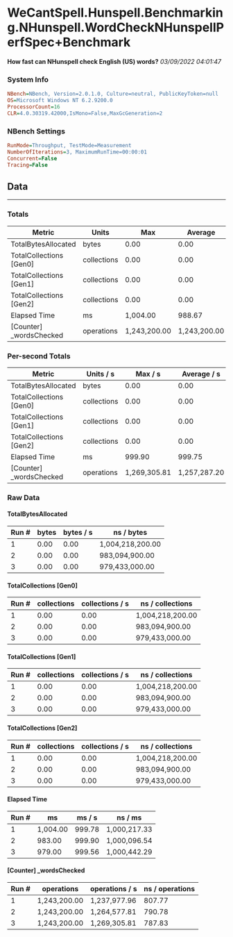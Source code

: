 ﻿# WeCantSpell.Hunspell.Benchmarking.NHunspell.WordCheckNHunspellPerfSpec+Benchmark
__How fast can NHunspell check English (US) words?__
_03/09/2022 04:01:47_
### System Info
```ini
NBench=NBench, Version=2.0.1.0, Culture=neutral, PublicKeyToken=null
OS=Microsoft Windows NT 6.2.9200.0
ProcessorCount=16
CLR=4.0.30319.42000,IsMono=False,MaxGcGeneration=2
```

### NBench Settings
```ini
RunMode=Throughput, TestMode=Measurement
NumberOfIterations=3, MaximumRunTime=00:00:01
Concurrent=False
Tracing=False
```

## Data
-------------------

### Totals
|          Metric |           Units |             Max |         Average |             Min |          StdDev |
|---------------- |---------------- |---------------- |---------------- |---------------- |---------------- |
|TotalBytesAllocated |           bytes |            0.00 |            0.00 |            0.00 |            0.00 |
|TotalCollections [Gen0] |     collections |            0.00 |            0.00 |            0.00 |            0.00 |
|TotalCollections [Gen1] |     collections |            0.00 |            0.00 |            0.00 |            0.00 |
|TotalCollections [Gen2] |     collections |            0.00 |            0.00 |            0.00 |            0.00 |
|    Elapsed Time |              ms |        1,004.00 |          988.67 |          979.00 |           13.43 |
|[Counter] _wordsChecked |      operations |    1,243,200.00 |    1,243,200.00 |    1,243,200.00 |            0.00 |

### Per-second Totals
|          Metric |       Units / s |         Max / s |     Average / s |         Min / s |      StdDev / s |
|---------------- |---------------- |---------------- |---------------- |---------------- |---------------- |
|TotalBytesAllocated |           bytes |            0.00 |            0.00 |            0.00 |            0.00 |
|TotalCollections [Gen0] |     collections |            0.00 |            0.00 |            0.00 |            0.00 |
|TotalCollections [Gen1] |     collections |            0.00 |            0.00 |            0.00 |            0.00 |
|TotalCollections [Gen2] |     collections |            0.00 |            0.00 |            0.00 |            0.00 |
|    Elapsed Time |              ms |          999.90 |          999.75 |          999.56 |            0.18 |
|[Counter] _wordsChecked |      operations |    1,269,305.81 |    1,257,287.20 |    1,237,977.96 |       16,888.56 |

### Raw Data
#### TotalBytesAllocated
|           Run # |           bytes |       bytes / s |      ns / bytes |
|---------------- |---------------- |---------------- |---------------- |
|               1 |            0.00 |            0.00 |1,004,218,200.00 |
|               2 |            0.00 |            0.00 |  983,094,900.00 |
|               3 |            0.00 |            0.00 |  979,433,000.00 |

#### TotalCollections [Gen0]
|           Run # |     collections | collections / s |ns / collections |
|---------------- |---------------- |---------------- |---------------- |
|               1 |            0.00 |            0.00 |1,004,218,200.00 |
|               2 |            0.00 |            0.00 |  983,094,900.00 |
|               3 |            0.00 |            0.00 |  979,433,000.00 |

#### TotalCollections [Gen1]
|           Run # |     collections | collections / s |ns / collections |
|---------------- |---------------- |---------------- |---------------- |
|               1 |            0.00 |            0.00 |1,004,218,200.00 |
|               2 |            0.00 |            0.00 |  983,094,900.00 |
|               3 |            0.00 |            0.00 |  979,433,000.00 |

#### TotalCollections [Gen2]
|           Run # |     collections | collections / s |ns / collections |
|---------------- |---------------- |---------------- |---------------- |
|               1 |            0.00 |            0.00 |1,004,218,200.00 |
|               2 |            0.00 |            0.00 |  983,094,900.00 |
|               3 |            0.00 |            0.00 |  979,433,000.00 |

#### Elapsed Time
|           Run # |              ms |          ms / s |         ns / ms |
|---------------- |---------------- |---------------- |---------------- |
|               1 |        1,004.00 |          999.78 |    1,000,217.33 |
|               2 |          983.00 |          999.90 |    1,000,096.54 |
|               3 |          979.00 |          999.56 |    1,000,442.29 |

#### [Counter] _wordsChecked
|           Run # |      operations |  operations / s | ns / operations |
|---------------- |---------------- |---------------- |---------------- |
|               1 |    1,243,200.00 |    1,237,977.96 |          807.77 |
|               2 |    1,243,200.00 |    1,264,577.81 |          790.78 |
|               3 |    1,243,200.00 |    1,269,305.81 |          787.83 |


